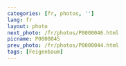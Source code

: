 ```yaml
---
categories: [fr, photos, '']
lang: fr
layout: photo
next_photo: /fr/photos/P0000046.html
picname: P0000045
prev_photo: /fr/photos/P0000044.html
tags: [Feigenbaum]
---
```

